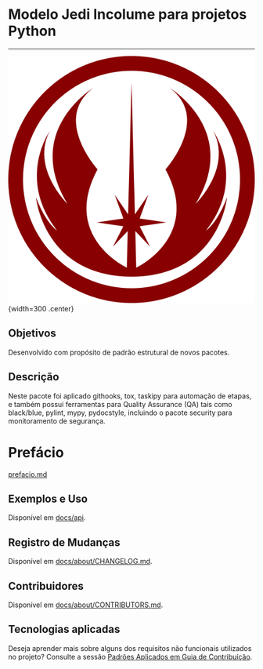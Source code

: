# Modelo Jedi Incolume para projetos Python

---

![Logo da Junta Especializada de Desenvolvimento e Inovação](asserts/img/jedi_logo.png){width=300 .center}

## Objetivos

Desenvolvido com propósito de padrão estrutural de novos pacotes.

## Descrição

Neste pacote foi aplicado githooks, tox, taskipy para automação de etapas, e
também possuí ferramentas para Quality Assurance (QA) tais como black/blue,
pylint, mypy, pydocstyle, incluindo o pacote security para monitoramento de
segurança.

# Prefácio
[prefacio.md](prefacio.md)

## Exemplos e Uso
Disponível em [docs/api](api/index.md).


## Registro de Mudanças
Disponível em [docs/about/CHANGELOG.md](about/CHANGELOG.md).


## Contribuidores
Disponível em [docs/about/CONTRIBUTORS.md](about/CONTRIBUTORS.md).


## Tecnologias aplicadas
Deseja aprender mais sobre alguns dos requisitos
não funcionais utilizados no projeto?
Consulte a sessão [Padrões Aplicados em Guia de Contribuíção](user_guide/development.md).
